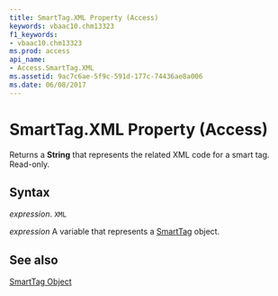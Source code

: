 ```yaml
---
title: SmartTag.XML Property (Access)
keywords: vbaac10.chm13323
f1_keywords:
- vbaac10.chm13323
ms.prod: access
api_name:
- Access.SmartTag.XML
ms.assetid: 9ac7c6ae-5f9c-591d-177c-74436ae8a006
ms.date: 06/08/2017
---
```



# SmartTag.XML Property (Access)

Returns a  **String** that represents the related XML code for a smart tag. Read-only.


## Syntax

 _expression_. `XML`

 _expression_ A variable that represents a [SmartTag](Access.SmartTag.md) object.


## See also


[SmartTag Object](Access.SmartTag.md)

